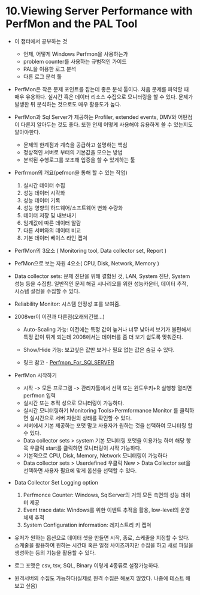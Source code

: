 # 10.Viewing Server Performance with PerfMon and the PAL Tool

* 이 챕터에서 공부하는 것
  * 언제, 어떻게 Windows Perfmon을 사용하는가
  * problem counter를 사용하는 규범적인 가이드
  * PAL을 이용한 로그 분석
  * 다른 로그 분석 툴

* PerfMon은 작은 문제 포인트를 잡는데 좋은 분석 툴이다. 처음 문제를 파악할 때 매우 유용하다. 실시간 혹은 데이터 리소스 수집으로 모니터링을 할 수 있다. 문제가 발생한 뒤 분석하는 것으로도 매우 활용도가 높다. 
* PerfMon과 Sql Server가 제공하는 Profiler, extended events, DMV와 어떤점이 다른지 알아두는 것도 좋다. 또한 언제 어떻게 사용해야 유용하게 쓸 수 있는지도 알아야한다.

  * 문제의 한계점과 계측을 공급하고 설명하는 핵심
  * 정상적인 서버로 부터의 기본값을 모으는 방법
  * 분석된 수행로그를 보조해 입증을 할 수 있게하는 툴

* Perfrmon의 개요(pefmon을 통해 할 수 있는 작업)
  1. 실시간 데이터 수집
  1. 성능 데이터 시각화
  1. 성능 데이터 기록 
  1. 성능 영향의 하드웨어/소프트웨어 변화 수량화 
  1. 데이터 저장 및 내보내기
  1. 임계값에 따른 데이터 알람
  1. 다른 서버와의 데이터 비교
  1. 기본 데이터 베이스 라인 캡쳐
  
* PerfMon의 3요소 ( Monitoring tool, Data collector set, Report )

* PefMon으로 보는 자원 4요소( CPU, Disk, Network, Memory )

* Data collector sets: 문제 진단을 위해 결합된 것, LAN, System 진단, System 성능 등을 수집함. 일반적인 문제 해결 시나리오를 위한 성능카운터, 데이터 추적, 시스템 설정을 수집할 수 있다.

* Reliability Monitor: 시스템 안정성 표를 보여줌.
* 2008ver이 이전과 다른점(오래되긴했...)
  * Auto-Scaling 가능: 이전에는 특정 값이 높거나 너무 낮아서 보기가 불편해서 특정 값이 튀게 되는데 2008에서는 데이터를 좀 더 보기 쉽도록 맞춰준다.
  * Show/Hide 가능: 보고싶은 값만 보거나 필요 없는 값은 숨길 수 있다.
  
  * 링크 참고 - 
  [Perfmon_For_SQLSERVER](https://github.com/blingyeonu/Challenge100/blob/master/book/Sql%20Server%202012%20Internals%20and%20troubleshooting/SQLServer-Performance-Poster.pdf)

* PerfMon 시작하기
  * 시작 -> 모든 프로그램 -> 관리자툴에서 선택 또는 윈도우키+R 실행창 열리면 perfmon 입력
  * 실시간 또는 추적 성으로 모니터링이 가능하다.
  * 실시간 모니터링하기 Monitoring Tools>Permformance Monitor 를 클릭하면 실시간으로 서버 자원의 상태를 확인할 수 있다.
  * 서버에서 기본 제공하는 포맷 말고 사용자가 원하는 것을 선택하여 모니터링 할 수 있다.
  * Data collector sets > system 기본 모니터링 포맷을 이용가능 하며 해당 항목 우클릭 start를 클릭하면 모니터링이 시작 가능하다.
  * 기본적으로 CPU, Disk, Memory, Network 모니터링이 가능하다
  * Data collector sets > Userdefined 우클릭 New > Data Collector set을 선택하면 사용자 필요에 맞게 옵션을 선택할 수 있다.
  
* Data Collector Set Logging option
  1. Perfmonce Counter: Windows, SqlServer의 거의 모든 측면의 성능 데이터 제공
  1. Event trace data: Windows를 위한 이벤트 추적을 활용, low-level의 운영체제 추적
  1. System Configuration information: 레지스트리 키 캡쳐
  
* 유저가 원하는 옵션으로 데이터 셋을 만들면 시작, 종료, 스케줄을 지정할 수 있다. 스케줄을 활용하여 원하는 시간대 혹은 일정 사이즈까지만 수집을 하고 새로 파일을 생성하는 등의 기능을 활용할 수 있다.
* 로그 포맷은 csv, tsv, SQL, Binary 이렇게 4종류로 설정가능하다.
* 원격서버의 수집도 가능하다(실제로 원격 수집은 해보지 않았다. 나중에 테스트 해보고 싶음)

